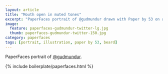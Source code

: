 ```yaml
---
layout: article
title: "Mouth open in muted tones"
excerpt: "PaperFaces portrait of @gudmundur drawn with Paper by 53 on an iPad."
image: 
  feature: paperfaces-gudmundur-twitter-lg.jpg
  thumb: paperfaces-gudmundur-twitter-150.jpg
category: paperfaces
tags: [portrait, illustration, paper by 53, beard]
---
```


PaperFaces portrait of [@gudmundur](http://twitter.com/gudmundur).

{% include boilerplate/paperfaces.html %}
